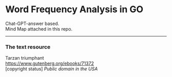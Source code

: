 Word Frequency Analysis in GO  
===  

Chat-GPT-answer based.  
Mind Map attached in this repo.  

---  
### The text resource  
Tarzan triumphant  
https://www.gutenberg.org/ebooks/71372  
[copyright status] *Public domain in the USA*